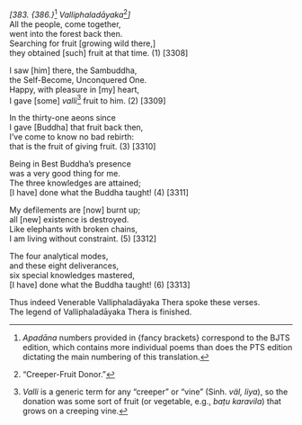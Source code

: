 *\[383. {386.}*[^1] *Valliphaladāyaka*[^2]*\]*  
All the people, come together,  
went into the forest back then.  
Searching for fruit \[growing wild there,\]  
they obtained \[such\] fruit at that time. (1) \[3308\]

I saw \[him\] there, the Sambuddha,  
the Self-Become, Unconquered One.  
Happy, with pleasure in \[my\] heart,  
I gave \[some\] *valli*[^3] fruit to him. (2) \[3309\]

In the thirty-one aeons since  
I gave \[Buddha\] that fruit back then,  
I’ve come to know no bad rebirth:  
that is the fruit of giving fruit. (3) \[3310\]

Being in Best Buddha’s presence  
was a very good thing for me.  
The three knowledges are attained;  
\[I have\] done what the Buddha taught! (4) \[3311\]

My defilements are \[now\] burnt up;  
all \[new\] existence is destroyed.  
Like elephants with broken chains,  
I am living without constraint. (5) \[3312\]

The four analytical modes,  
and these eight deliverances,  
six special knowledges mastered,  
\[I have\] done what the Buddha taught! (6) \[3313\]

Thus indeed Venerable Valliphaladāyaka Thera spoke these verses.  
The legend of Valliphaladāyaka Thera is finished.

[^1]: *Apadāna* numbers provided in {fancy brackets} correspond to the BJTS edition, which contains more individual poems than does the PTS edition dictating the main numbering of this translation.

[^2]: “Creeper-Fruit Donor.”

[^3]: *Valli* is a generic term for any “creeper” or “vine” (Sinh. *väl, liya*), so the donation was some sort of fruit (or vegetable, e.g., *baṭu karavila*) that grows on a creeping vine.
